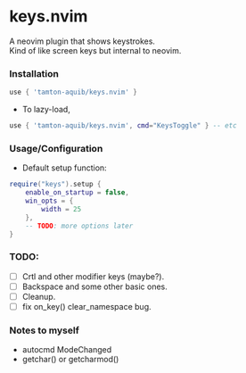 # keys.nvim

A neovim plugin that shows keystrokes. </br>
Kind of like screen keys but internal to neovim. <br />

### Installation
```lua
use { 'tamton-aquib/keys.nvim' }
```
- To lazy-load,
```lua
use { 'tamton-aquib/keys.nvim', cmd="KeysToggle" } -- etc
```

### Usage/Configuration
- Default setup function:
```lua
require("keys").setup {
    enable_on_startup = false,
    win_opts = {
        width = 25
    },
    -- TODO: more options later
}
```

### TODO:
- [ ] Crtl and other modifier keys (maybe?).
- [ ] Backspace and some other basic ones.
- [ ] Cleanup.
- [ ] fix on_key() clear_namespace bug.

### Notes to myself
- autocmd ModeChanged
- getchar() or getcharmod()

